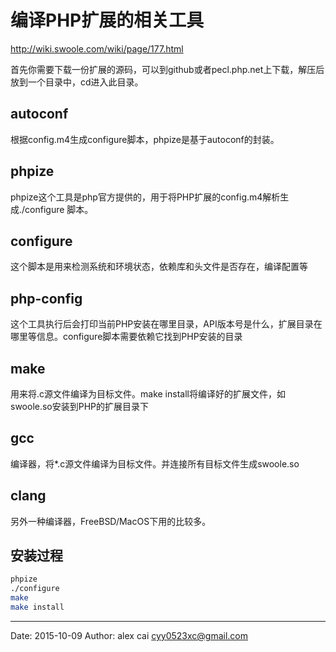 # 编译PHP扩展的相关工具

http://wiki.swoole.com/wiki/page/177.html

首先你需要下载一份扩展的源码，可以到github或者pecl.php.net上下载，解压后放到一个目录中，cd进入此目录。

## autoconf

根据config.m4生成configure脚本，phpize是基于autoconf的封装。

## phpize

phpize这个工具是php官方提供的，用于将PHP扩展的config.m4解析生成./configure 脚本。

## configure

这个脚本是用来检测系统和环境状态，依赖库和头文件是否存在，编译配置等

## php-config

这个工具执行后会打印当前PHP安装在哪里目录，API版本号是什么，扩展目录在哪里等信息。configure脚本需要依赖它找到PHP安装的目录

## make

用来将.c源文件编译为目标文件。make install将编译好的扩展文件，如swoole.so安装到PHP的扩展目录下

## gcc

编译器，将\*.c源文件编译为目标文件。并连接所有目标文件生成swoole.so

## clang

另外一种编译器，FreeBSD/MacOS下用的比较多。

## 安装过程

```sh 
phpize
./configure
make
make install
```

---------

Date: 2015-10-09  Author: alex cai <cyy0523xc@gmail.com>

